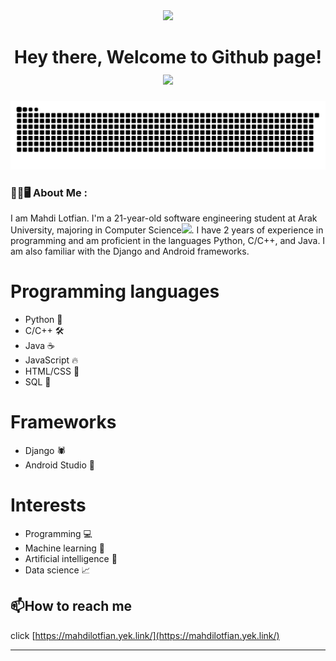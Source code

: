 <div id="header" align="center">
  <img src="https://media.giphy.com/media/M9gbBd9nbDrOTu1Mqx/giphy.gif" width="100"/>
</div>

 
<h1 align="center">
  Hey there, Welcome to Github page!
  <img src="https://media.giphy.com/media/hvRJCLFzcasrR4ia7z/giphy.gif" width="30px"/>
</h1>  


<img src="https://raw.githubusercontent.com/imrrobat/imrrobat/d1b244e170d2b75fdda3efd499eaaf163f7a617c/images/github-contribution-grid-snake.svg" alt="just for fun :D">



### :woman_technologist::desktop_computer: About Me :
I am Mahdi Lotfian. I'm a 21-year-old software engineering student at Arak University, majoring in Computer Science<img src="https://media.giphy.com/media/WUlplcMpOCEmTGBtBW/giphy.gif" width="30">. I have 2 years of experience in programming and am proficient in the languages Python, C/C++, and Java. I am also familiar with the Django and Android frameworks.

# Programming languages

* Python :snake:
* C/C++ :hammer_and_wrench:
* Java :coffee:
* JavaScript :fire:
* HTML/CSS :page_with_curl:
* SQL :key:
  
# Frameworks

* Django :spider:
* Android Studio :robot:

# Interests

* Programming :computer:
* Machine learning :brain:
* Artificial intelligence :robot:
* Data science :chart_with_upwards_trend:

## :mailbox:How to reach me

click [https://mahdilotfian.yek.link/](https://mahdilotfian.yek.link/)

---
